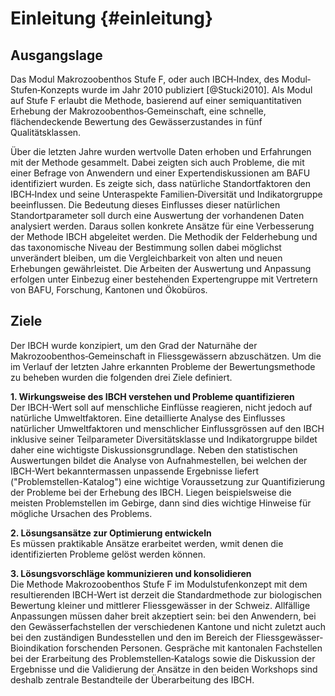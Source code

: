 
# Einleitung {#einleitung}

## Ausgangslage
Das Modul Makrozoobenthos Stufe F, oder auch IBCH‐Index, des Modul‐Stufen‐Konzepts wurde im Jahr 2010 publiziert [@Stucki2010]. Als Modul auf Stufe F erlaubt die Methode, basierend auf einer semiquantitativen Erhebung der Makrozoobenthos‐Gemeinschaft, eine schnelle, flächendeckende Bewertung des Gewässerzustandes in fünf Qualitätsklassen.

Über die letzten Jahre wurden wertvolle Daten erhoben und Erfahrungen mit der Methode gesammelt. Dabei zeigten sich auch Probleme, die mit einer Befrage von Anwendern und einer Expertendiskussionen am BAFU identifiziert wurden. Es zeigte sich, dass natürliche Standortfaktoren den IBCH‐Index und seine Unteraspekte Familien‐Diversität und Indikatorgruppe beeinflussen. Die Bedeutung dieses Einflusses dieser natürlichen Standortparameter soll durch eine Auswertung der vorhandenen Daten analysiert werden. Daraus sollen konkrete Ansätze für eine Verbesserung der Methode IBCH abgeleitet werden. Die Methodik der Felderhebung und das taxonomische Niveau der Bestimmung sollen dabei möglichst unverändert bleiben, um die Vergleichbarkeit von alten und neuen Erhebungen gewährleistet. Die Arbeiten der Auswertung und Anpassung erfolgen unter Einbezug einer bestehenden Expertengruppe mit Vertretern von BAFU, Forschung, Kantonen und Ökobüros.


## Ziele
Der IBCH wurde konzipiert, um den Grad der Naturnähe der Makrozoobenthos‐Gemeinschaft in Fliessgewässern abzuschätzen. Um die im Verlauf der letzten Jahre erkannten Probleme der Bewertungsmethode zu beheben wurden die folgenden drei Ziele  definiert.

**1. Wirkungsweise des IBCH verstehen und Probleme quantifizieren**    
Der IBCH-Wert soll auf menschliche Einflüsse reagieren, nicht jedoch auf natürliche Umweltfaktoren. Eine detaillierte Analyse des Einflusses natürlicher Umweltfaktoren und menschlicher Einflussgrössen auf den IBCH inklusive seiner Teilparameter Diversitätsklasse und Indikatorgruppe bildet daher eine wichtigste Diskussionsgrundlage. Neben den statistischen Auswertungen bildet die Analyse von Aufnahmestellen, bei welchen der IBCH-Wert bekanntermassen unpassende Ergebnisse liefert ("Problemstellen-Katalog") eine wichtige Voraussetzung zur Quantifizierung der Probleme bei der Erhebung des IBCH. Liegen beispielsweise die meisten Problemstellen im Gebirge, dann sind dies wichtige Hinweise für mögliche Ursachen des Problems. 

**2. Lösungsansätze zur Optimierung entwickeln**    
Es müssen praktikable Ansätze erarbeitet werden, wmit denen die identifizierten Probleme gelöst werden können. 

**3. Lösungsvorschläge kommunizieren und konsolidieren**    
Die Methode Makrozoobenthos Stufe F im Modulstufenkonzept mit dem resultierenden IBCH-Wert ist derzeit die Standardmethode zur biologischen Bewertung kleiner und mittlerer Fliessgewässer in der Schweiz. Allfällige Anpassungen müssen daher breit akzeptiert sein: bei den Anwendern, bei den Gewässerfachstellen der verschiedenen Kantone und nicht zuletzt auch bei den zuständigen Bundesstellen und den im Bereich der Fliessgewässer‐Bioindikation forschenden Personen. Gespräche mit kantonalen Fachstellen bei der Erarbeitung des Problemstellen‐Katalogs sowie die Diskussion der Ergebnisse und die Validierung der Ansätze in den beiden Workshops sind deshalb zentrale Bestandteile der Überarbeitung des IBCH. 

